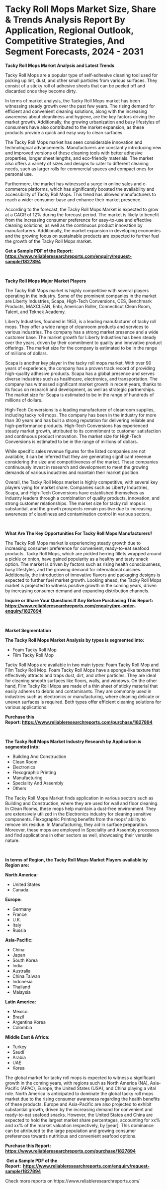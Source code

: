 <p><h1>Tacky Roll Mops Market Size, Share & Trends Analysis Report By Application, Regional Outlook, Competitive Strategies, And Segment Forecasts, 2024 - 2031</h1></p><p><strong>Tacky Roll Mops Market Analysis and Latest Trends</strong></p>
<p><p>Tacky Roll Mops are a popular type of self-adhesive cleaning tool used for picking up lint, dust, and other small particles from various surfaces. They consist of a sticky roll of adhesive sheets that can be peeled off and discarded once they become dirty.</p><p>In terms of market analysis, the Tacky Roll Mops market has been witnessing steady growth over the past few years. The rising demand for efficient and convenient cleaning solutions, along with the increasing awareness about cleanliness and hygiene, are the key factors driving the market growth. Additionally, the growing urbanization and busy lifestyles of consumers have also contributed to the market expansion, as these products provide a quick and easy way to clean surfaces.</p><p>The Tacky Roll Mops market has seen considerable innovation and technological advancements. Manufacturers are constantly introducing new and improved versions of these cleaning tools with better adhesive properties, longer sheet lengths, and eco-friendly materials. The market also offers a variety of sizes and designs to cater to different cleaning needs, such as larger rolls for commercial spaces and compact ones for personal use.</p><p>Furthermore, the market has witnessed a surge in online sales and e-commerce platforms, which has significantly boosted the availability and accessibility of Tacky Roll Mops. This trend has allowed manufacturers to reach a wider consumer base and enhance their market presence.</p><p>According to the forecast, the Tacky Roll Mops Market is expected to grow at a CAGR of 12% during the forecast period. The market is likely to benefit from the increasing consumer preference for easy-to-use and effective cleaning solutions, as well as the continuous product innovation by manufacturers. Additionally, the market expansion in developing economies and the growing focus on sustainable products are expected to further fuel the growth of the Tacky Roll Mops market.</p></p>
<p><strong>Get a Sample PDF of the Report:&nbsp; <a href="https://www.reliableresearchreports.com/enquiry/request-sample/1827894">https://www.reliableresearchreports.com/enquiry/request-sample/1827894</a></strong></p>
<p>&nbsp;</p>
<p><strong>Tacky Roll Mops Major Market Players</strong></p>
<p><p>The Tacky Roll Mops market is highly competitive with several players operating in the industry. Some of the prominent companies in the market are Liberty Industries, Scapa, High-Tech Conversions, CES, Benchmark Products, MAXCLEAN, Enbi, American Roller, Connecticut Clean Room, Talent, and Teknek Academy.</p><p>Liberty Industries, founded in 1953, is a leading manufacturer of tacky roll mops. They offer a wide range of cleanroom products and services to various industries. The company has a strong market presence and a wide customer base. The market growth for Liberty Industries has been steady over the years, driven by their commitment to quality and innovative product offerings. The market size for the company is estimated to be in the range of millions of dollars.</p><p>Scapa is another key player in the tacky roll mops market. With over 90 years of experience, the company has a proven track record of providing high-quality adhesive products. Scapa has a global presence and serves diverse industries such as healthcare, electronics, and transportation. The company has witnessed significant market growth in recent years, thanks to its focus on research and development, as well as strategic partnerships. The market size for Scapa is estimated to be in the range of hundreds of millions of dollars.</p><p>High-Tech Conversions is a leading manufacturer of cleanroom supplies, including tacky roll mops. The company has been in the industry for more than 30 years and has built a strong reputation for delivering reliable and high-performance products. High-Tech Conversions has experienced steady market growth, attributed to its commitment to customer satisfaction and continuous product innovation. The market size for High-Tech Conversions is estimated to be in the range of millions of dollars.</p><p>While specific sales revenue figures for the listed companies are not available, it can be inferred that they are generating significant revenue considering the size and competitiveness of the market. These companies continuously invest in research and development to meet the growing demands of various industries and maintain their market position.</p><p>Overall, the Tacky Roll Mops market is highly competitive, with several key players vying for market share. Companies such as Liberty Industries, Scapa, and High-Tech Conversions have established themselves as industry leaders through a combination of quality products, innovation, and strong customer relationships. The market size for tacky roll mops is substantial, and the growth prospects remain positive due to increasing awareness of cleanliness and contamination control in various sectors.</p></p>
<p>&nbsp;</p>
<p><strong>What Are The Key Opportunities For Tacky Roll Mops Manufacturers?</strong></p>
<p><p>The Tacky Roll Mops market is experiencing steady growth due to increasing consumer preference for convenient, ready-to-eat seafood products. Tacky Roll Mops, which are pickled herring fillets wrapped around a pickle or onion, have gained popularity as a healthy and tasty snack option. The market is driven by factors such as rising health consciousness, busy lifestyles, and the growing demand for international cuisines. Additionally, the introduction of innovative flavors and packaging designs is expected to further fuel market growth. Looking ahead, the Tacky Roll Mops market is projected to witness positive growth in the coming years, driven by increasing consumer demand and expanding distribution channels.</p></p>
<p><strong>Inquire or Share Your Questions If Any Before Purchasing This Report: <a href="https://www.reliableresearchreports.com/enquiry/pre-order-enquiry/1827894">https://www.reliableresearchreports.com/enquiry/pre-order-enquiry/1827894</a></strong></p>
<p>&nbsp;</p>
<p><strong>Market Segmentation</strong></p>
<p><strong>The Tacky Roll Mops Market Analysis by types is segmented into:</strong></p>
<p><ul><li>Foam Tacky Roll Mop</li><li>Film Tacky Roll Mop</li></ul></p>
<p><p>Tacky Roll Mops are available in two main types: Foam Tacky Roll Mop and Film Tacky Roll Mop. Foam Tacky Roll Mops have a sponge-like texture that effectively attracts and traps dust, dirt, and other particles. They are ideal for cleaning smooth surfaces like floors, walls, and windows. On the other hand, Film Tacky Roll Mops are made of a thin sheet of sticky material that easily adheres to debris and contaminants. They are commonly used in industries such as electronics or manufacturing, where cleaning delicate or uneven surfaces is required. Both types offer efficient cleaning solutions for various applications.</p></p>
<p><strong>Purchase this Report:&nbsp;<a href="https://www.reliableresearchreports.com/purchase/1827894">https://www.reliableresearchreports.com/purchase/1827894</a></strong></p>
<p>&nbsp;</p>
<p><strong>The Tacky Roll Mops Market Industry Research by Application is segmented into:</strong></p>
<p><ul><li>Building And Construction</li><li>Clean Room</li><li>Electronics</li><li>Flexographic Printing</li><li>Manufacturing</li><li>Speciality And Assembly</li><li>Others</li></ul></p>
<p><p>The Tacky Roll Mops Market finds application in various sectors such as Building and Construction, where they are used for wall and floor cleaning. In Clean Rooms, these mops help maintain a dust-free environment. They are extensively utilized in the Electronics industry for cleaning sensitive components. Flexographic Printing benefits from the mops' ability to remove ink residue. In Manufacturing, they aid in surface preparation. Moreover, these mops are employed in Speciality and Assembly processes and find applications in other sectors as well, showcasing their versatile nature.</p></p>
<p>&nbsp;</p>
<p><strong>In terms of Region, the Tacky Roll Mops Market Players available by Region are:</strong></p>
<p>
    <p> <strong> North America: </strong>
        <ul>
            <li>United States</li>
            <li>Canada</li>
        </ul>
        </p> 
    <p> <strong> Europe: </strong>
        <ul>
            <li>Germany</li>
            <li>France</li>
            <li>U.K.</li>
            <li>Italy</li>
            <li>Russia</li>
        </ul>
        </p> 
    <p> <strong> Asia-Pacific: </strong>
        <ul>
            <li>China</li>
            <li>Japan</li>
            <li>South Korea</li>
            <li>India</li>
            <li>Australia</li>
            <li>China Taiwan</li>
            <li>Indonesia</li>
            <li>Thailand</li>
            <li>Malaysia</li>
        </ul>
        </p> 
    <p> <strong> Latin America: </strong>
        <ul>
            <li>Mexico</li>
            <li>Brazil</li>
            <li>Argentina Korea</li>
            <li>Colombia</li>
        </ul>
        </p> 
    <p> <strong> Middle East & Africa: </strong>
        <ul>
            <li>Turkey</li>
            <li>Saudi</li>
            <li>Arabia</li>
            <li>UAE</li>
            <li>Korea</li>
        </ul>
    </p>
    </p>
<p><p>The global market for tacky roll mops is expected to witness a significant growth in the coming years, with regions such as North America (NA), Asia-Pacific (APAC), Europe, the United States (USA), and China playing a vital role. North America is anticipated to dominate the global tacky roll mops market due to the rising consumer awareness regarding the health benefits of these products. Europe and Asia-Pacific are also projected to exhibit substantial growth, driven by the increasing demand for convenient and ready-to-eat seafood snacks. However, the United States and China are expected to hold the largest market share percentages, accounting for xx% and xx% of the market valuation respectively, by [year]. This dominance can be attributed to the large population and growing consumer preferences towards nutritious and convenient seafood options.</p></p>
<p><strong>Purchase this Report: <a href="https://www.reliableresearchreports.com/purchase/1827894">https://www.reliableresearchreports.com/purchase/1827894</a></strong></p>
<p>&nbsp;<strong>Get a Sample PDF of the Report:&nbsp;&nbsp;<a href="https://www.reliableresearchreports.com/enquiry/request-sample/1827894">https://www.reliableresearchreports.com/enquiry/request-sample/1827894</a></strong></p>
<p><strong></strong></p>
<p>Check more reports on https://www.reliableresearchreports.com/</p>